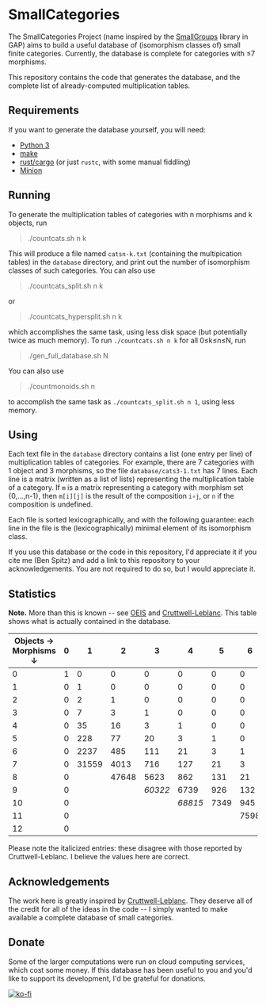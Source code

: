 # SmallCategories

The SmallCategories Project (name inspired by the [SmallGroups](https://docs.gap-system.org/pkg/smallgrp/doc/chap1.html) library in GAP) aims to build a useful database of (isomorphism classes of) small finite categories. Currently, the database is complete for categories with ≤7 morphisms.

This repository contains the code that generates the database, and the complete list of already-computed multiplication tables.

## Requirements

If you want to generate the database yourself, you will need:

* [Python 3](https://www.python.org/downloads)
* [make](https://www.gnu.org/software/make)
* [rust/cargo](https://rustup.rs) (or just `rustc`, with some manual fiddling)
* [Minion](https://github.com/minion/minion)

## Running

To generate the multiplication tables of categories with n morphisms and k objects, run

> ./countcats.sh n k

This will produce a file named `catsn-k.txt` (containing the multipication tables) in the `database` directory, and print out the number of isomorphism classes of such categories. You can also use

> ./countcats_split.sh n k

or

> ./countcats_hypersplit.sh n k

which accomplishes the same task, using less disk space (but potentially twice as much memory). To run `./countcats.sh n k` for all 0≤k≤n≤N, run

> ./gen_full_database.sh N

You can also use

> ./countmonoids.sh n

to accomplish the same task as `./countcats_split.sh n 1`, using less memory.

## Using

Each text file in the `database` directory contains a list (one entry per line) of multiplication tables of categories. For example, there are 7 categories with 1 object and 3 morphisms, so the file `database/cats3-1.txt` has 7 lines. Each line is a matrix (written as a list of lists) representing the multiplication table of a category. If `m` is a matrix representing a category with morphism set {0,...,n-1}, then `m[i][j]` is the result of the composition `i∘j`, or `n` if the composition is undefined.

Each file is sorted lexicographically, and with the following guarantee: each line in the file is the (lexicographically) minimal element of its isomorphism class.

If you use this database or the code in this repository, I'd appreciate it if you cite me (Ben Spitz) and add a link to this repository to your acknowledgements. You are not required to do so, but I would appreciate it.

## Statistics

**Note.** More than this is known -- see [OEIS](https://oeis.org/A125696) and [Cruttwell-Leblanc](https://www.reluctantm.com/gcruttw/publications/ams2014CruttwellCountingFiniteCats.pdf). This table shows what is actually contained in the database.

| Objects →<br>Morphisms ↓ | 0 | 1     | 2     | 3       | 4       | 5    | 6    | 7   | 8   | 9   | 10 | 11 | Total     |
|--------------------------|---|-------|-------|---------|---------|------|------|-----|-----|-----|----|----|-----------|
| 0                        | 1 | 0     | 0     | 0       | 0       | 0    | 0    | 0   | 0   | 0   | 0  | 0  | **1**     |
| 1                        | 0 | 1     | 0     | 0       | 0       | 0    | 0    | 0   | 0   | 0   | 0  | 0  | **1**     |
| 2                        | 0 | 2     | 1     | 0       | 0       | 0    | 0    | 0   | 0   | 0   | 0  | 0  | **3**     |
| 3                        | 0 | 7     | 3     | 1       | 0       | 0    | 0    | 0   | 0   | 0   | 0  | 0  | **11**    |
| 4                        | 0 | 35    | 16    | 3       | 1       | 0    | 0    | 0   | 0   | 0   | 0  | 0  | **55**    |
| 5                        | 0 | 228   | 77    | 20      | 3       | 1    | 0    | 0   | 0   | 0   | 0  | 0  | **329**   |
| 6                        | 0 | 2237  | 485   | 111     | 21      | 3    | 1    | 0   | 0   | 0   | 0  | 0  | **2858**  |
| 7                        | 0 | 31559 | 4013  | 716     | 127     | 21   | 3    | 1   | 0   | 0   | 0  | 0  | **36440** |
| 8                        | 0 |       | 47648 | 5623    | 862     | 131  | 21   | 3   | 1   | 0   | 0  | 0  |           |
| 9                        | 0 |       |       | _60322_ | 6739    | 926  | 132  | 21  | 3   | 1   | 0  | 0  |           |
| 10                       | 0 |       |       |         | _68815_ | 7349 | 945  | 132 | 21  | 3   | 1  | 0  |           |
| 11                       | 0 |       |       |         |         |      | 7598 | 949 | 132 | 21  | 3  | 1  |           |
| 12                       | 0 |       |       |         |         |      |      |     | 950 | 132 | 21 | 3  |           |

Please note the italicized entries: these disagree with those reported by Cruttwell-Leblanc. I believe the values here are correct.

## Acknowledgements

The work here is greatly inspired by [Cruttwell-Leblanc](https://www.reluctantm.com/gcruttw/publications/ams2014CruttwellCountingFiniteCats.pdf). They deserve all of the credit for all of the ideas in the code -- I simply wanted to make available a complete database of small categories.

## Donate

Some of the larger computations were run on cloud computing services, which cost some money. If this database has been useful to you and you'd like to support its development, I'd be grateful for donations.

[![ko-fi](https://ko-fi.com/img/githubbutton_sm.svg)](https://ko-fi.com/B0B3DOCLE)
